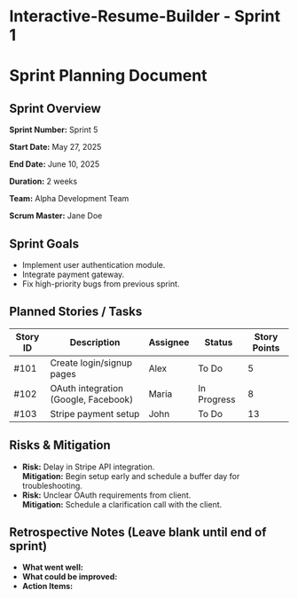 # Interactive-Resume-Builder - Sprint 1



<h1>Sprint Planning Document</h1>

<div class="section">
<h2>Sprint Overview</h2>
<p><strong>Sprint Number:</strong> Sprint 5</p>
<p><strong>Start Date:</strong> May 27, 2025</p>
<p><strong>End Date:</strong> June 10, 2025</p>
<p><strong>Duration:</strong> 2 weeks</p>
<p><strong>Team:</strong> Alpha Development Team</p>
<p><strong>Scrum Master:</strong> Jane Doe</p>
</div>

<div class="section">
<h2>Sprint Goals</h2>
<ul>
<li>Implement user authentication module.</li>
<li>Integrate payment gateway.</li>
<li>Fix high-priority bugs from previous sprint.</li>
</ul>
</div>

<div class="section">
<h2>Planned Stories / Tasks</h2>
<table>
<thead>
<tr>
<th>Story ID</th>
<th>Description</th>
<th>Assignee</th>
<th>Status</th>
<th>Story Points</th>
</tr>
</thead>
<tbody>
<tr>
<td>#101</td>
<td>Create login/signup pages</td>
<td>Alex</td>
<td>To Do</td>
<td>5</td>
</tr>
<tr>
<td>#102</td>
<td>OAuth integration (Google, Facebook)</td>
<td>Maria</td>
<td>In Progress</td>
<td>8</td>
</tr>
<tr>
<td>#103</td>
<td>Stripe payment setup</td>
<td>John</td>
<td>To Do</td>
<td>13</td>
</tr>
</tbody>
</table>
</div>

<div class="section">
<h2>Risks & Mitigation</h2>
<ul>
<li><strong>Risk:</strong> Delay in Stripe API integration.<br><strong>Mitigation:</strong> Begin setup early and schedule a buffer day for troubleshooting.</li>
<li><strong>Risk:</strong> Unclear OAuth requirements from client.<br><strong>Mitigation:</strong> Schedule a clarification call with the client.</li>
</ul>
</div>

<div class="section">
<h2>Retrospective Notes (Leave blank until end of sprint)</h2>
<ul>
<li><strong>What went well:</strong> </li>
<li><strong>What could be improved:</strong> </li>
<li><strong>Action Items:</strong> </li>
</ul>
</div>

